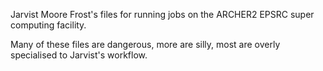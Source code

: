 Jarvist Moore Frost's files for running jobs on the ARCHER2 EPSRC super computing facility. 

Many of these files are dangerous, more are silly, most are overly specialised to Jarvist's workflow.

